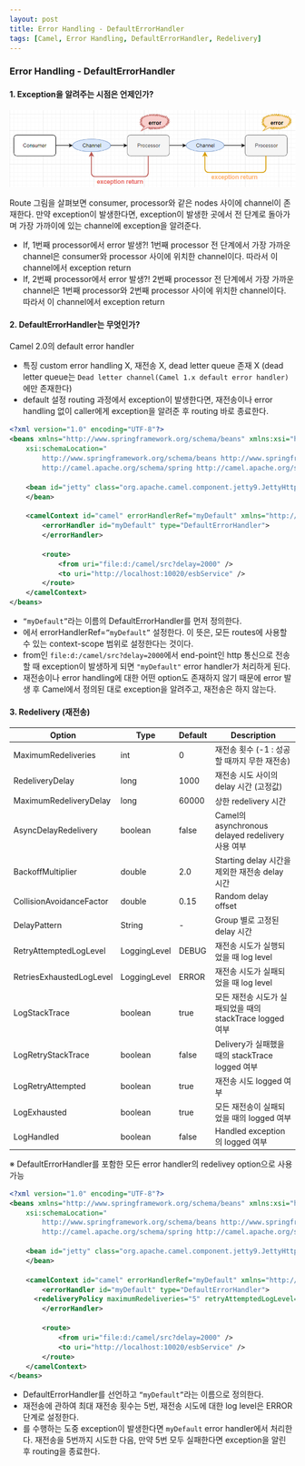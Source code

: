 ```yaml
---
layout: post
title: Error Handling - DefaultErrorHandler
tags: [Camel, Error Handling, DefaultErrorHandler, Redelivery]
---
```


### Error Handling - DefaultErrorHandler
#### 1. Exception을 알려주는 시점은 언제인가?

![exception_caller](/images/camel-error-handling/exception_caller.png)

Route 그림을 살펴보면 consumer, processor와 같은 nodes 사이에 channel이 존재한다.
만약 exception이 발생한다면, exception이 발생한 곳에서 전 단계로 돌아가며 가장 가까이에 있는 channel에 exception을 알려준다.
- If, 1번째 processor에서 error 발생?!
1번째 processor 전 단계에서 가장 가까운 channel은 consumer와 processor 사이에 위치한 channel이다. 따라서 이 channel에서 exception return
- If, 2번째 processor에서 error 발생?!
2번째 processor 전 단계에서 가장 가까운 channel은 1번째 processor와 2번째 processor 사이에 위치한 channel이다. 따라서 이 channel에서 exception return

#### 2. DefaultErrorHandler는 무엇인가?
Camel 2.0의 default error handler
* 특징
custom error handling X, 재전송 X, dead letter queue 존재 X
(dead letter queue는 ```Dead letter channel(Camel 1.x default error handler)```에만 존재한다)
* default 설정
routing 과정에서 exception이 발생한다면, 재전송이나 error handling 없이 caller에게 exception을 알려준 후 routing 바로 종료한다.

```xml
<?xml version="1.0" encoding="UTF-8"?>
<beans xmlns="http://www.springframework.org/schema/beans" xmlns:xsi="http://www.w3.org/2001/XMLSchema-instance"
 	xsi:schemaLocation="
        http://www.springframework.org/schema/beans http://www.springframework.org/schema/beans/spring-beans-2.5.xsd
        http://camel.apache.org/schema/spring http://camel.apache.org/schema/spring/camel-spring.xsd">

	<bean id="jetty" class="org.apache.camel.component.jetty9.JettyHttpComponent9">
	</bean>

 	<camelContext id="camel" errorHandlerRef="myDefault" xmlns="http://camel.apache.org/schema/spring"> 	
 	 	<errorHandler id="myDefault" type="DefaultErrorHandler">
 		</errorHandler>

		<route>
			<from uri="file:d:/camel/src?delay=2000" />
			<to uri="http://localhost:10020/esbService" />
		</route>
	</camelContext>
</beans>
```

* ```“myDefault”```라는 이름의 DefaultErrorHandler를 먼저 정의한다.
* <camelContext>에서 errorHandlerRef=``”myDefault”`` 설정한다. 이 뜻은, 모든 routes에 사용할 수 있는 context-scope 범위로 설정한다는 것이다.
* from인 ```file:d:/camel/src?delay=2000```에서 end-point인 http 통신으로 전송할 때 exception이 발생하게 되면 ```"myDefault"``` error handler가 처리하게 된다.
* 재전송이나 error handling에 대한 어떤 option도 존재하지 않기 때문에 error 발생 후 Camel에서 정의된 대로 exception을 알려주고, 재전송은 하지 않는다.
	
#### 3. Redelivery (재전송)

Option | Type | Default | Description
---- | ---- | ---- | ----
MaximumRedeliveries | int | 0 | 재전송 횟수 (-1 : 성공할 때까지 무한 재전송)
RedeliveryDelay | long | 1000 | 재전송 시도 사이의 delay 시간 (고정값)
MaximumRedeliveryDelay | long | 60000 | 상한 redelivery 시간
AsyncDelayRedelivery | boolean | false | Camel의 asynchronous delayed redelivery 사용 여부
BackoffMultiplier | double | 2.0 | Starting delay 시간을 제외한 재전송 delay 시간
CollisionAvoidanceFactor | double | 0.15 | Random delay offset
DelayPattern | String | - | Group 별로 고정된 delay 시간
RetryAttemptedLogLevel | LoggingLevel | DEBUG | 재전송 시도가 실행되었을 때 log level
RetriesExhaustedLogLevel | LoggingLevel | ERROR | 재전송 시도가 실패되었을 때 log level
LogStackTrace | boolean | true | 모든 재전송 시도가 실패되었을 때의 stackTrace logged 여부
LogRetryStackTrace | boolean | false | Delivery가 실패했을 때의 stackTrace logged 여부
LogRetryAttempted | boolean | true | 재전송 시도 logged 여부
LogExhausted | boolean | true | 모든 재전송이 실패되었을 때의 logged 여부
LogHandled | boolean | false | Handled exception의 logged 여부
※ DefaultErrorHandler를 포함한 모든 error handler의 redelivey option으로 사용 가능


```xml
<?xml version="1.0" encoding="UTF-8"?>
<beans xmlns="http://www.springframework.org/schema/beans" xmlns:xsi="http://www.w3.org/2001/XMLSchema-instance"
 	xsi:schemaLocation="
        http://www.springframework.org/schema/beans http://www.springframework.org/schema/beans/spring-beans-2.5.xsd
        http://camel.apache.org/schema/spring http://camel.apache.org/schema/spring/camel-spring.xsd">

	<bean id="jetty" class="org.apache.camel.component.jetty9.JettyHttpComponent9">
	</bean>

 	<camelContext id="camel" errorHandlerRef="myDefault" xmlns="http://camel.apache.org/schema/spring"> 	
 	 	<errorHandler id="myDefault" type="DefaultErrorHandler">
      <redeliveryPolicy maximumRedeliveries="5" retryAttemptedLogLevel="ERROR" />
 		</errorHandler>

		<route>
			<from uri="file:d:/camel/src?delay=2000" />
			<to uri="http://localhost:10020/esbService" />
		</route>
	</camelContext>
</beans>
```

* DefaultErrorHandler를 선언하고 ```“myDefault”```라는 이름으로 정의한다.
* 재전송에 관하여 최대 재전송 횟수는 5번, 재전송 시도에 대한 log level은 ERROR 단계로 설정한다.
* <route>를 수행하는 도중 exception이 발생한다면 ```myDefault``` error handler에서 처리한다. 재전송을 5번까지 시도한 다음, 만약 5번 모두 실패한다면 exception을 알린 후 routing을 종료한다.

